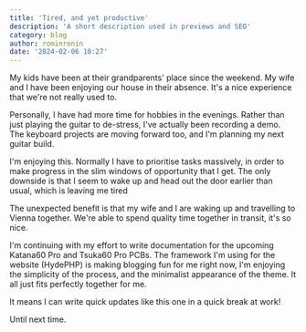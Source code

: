 ```yaml
---
title: 'Tired, and yet productive'
description: 'A short description used in previews and SEO'
category: blog
author: rominronin
date: '2024-02-06 10:27'
---
```

My kids have been at their grandparents' place since the weekend. My wife and I have been enjoying our house in their
absence. It's a nice experience that we're not really used to.

Personally, I have had more time for hobbies in the evenings. Rather than just playing the guitar to
de-stress, I've actually been recording a demo. The keyboard projects are moving forward too, and I'm planning my next
guitar build.

I'm enjoying this. Normally I have to prioritise tasks massively, in order to make progress in the slim windows of
opportunity that I get. The only downside is that I seem to wake up and head out the door earlier than usual, which is
leaving me tired

The unexpected benefit is that my wife and I are waking up and travelling to Vienna together. We're able to spend
quality time together in transit, it's so nice.

I'm continuing with my effort to write documentation for the upcoming Katana60 Pro and Tsuka60 Pro PCBs. The framework
I'm using for the website (HydePHP) is making blogging fun for me right now, I'm enjoying the simplicity of the process,
and the minimalist appearance of the theme. It all just fits perfectly together for me.

It means I can write quick updates like this one in a quick break at work!

Until next time.